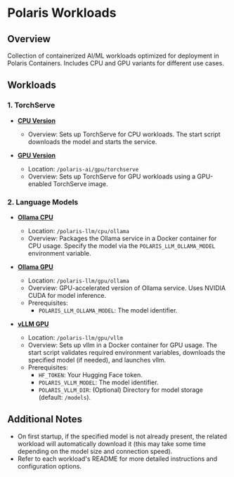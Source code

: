 # Polaris Workloads

## Overview
Collection of containerized AI/ML workloads optimized for deployment in Polaris Containers. Includes CPU and GPU variants for different use cases.

## Workloads

### 1. TorchServe
- [**CPU Version**](polaris-ai/cpu/torchserve/README.md)  
  - Overview: Sets up TorchServe for CPU workloads. The start script downloads the model and starts the service.  

- [**GPU Version**](polaris-ai/gpu/torchserve/README.md)  
  - Location: `/polaris-ai/gpu/torchserve`  
  - Overview: Sets up TorchServe for GPU workloads using a GPU-enabled TorchServe image.  

### 2. Language Models
- [**Ollama CPU**](polaris-llm/cpu/ollama/README.md)  
  - Location: `/polaris-llm/cpu/ollama`  
  - Overview: Packages the Ollama service in a Docker container for CPU usage. Specify the model via the `POLARIS_LLM_OLLAMA_MODEL` environment variable.

- [**Ollama GPU**](polaris-llm/gpu/ollama/README.md)  
  - Location: `/polaris-llm/gpu/ollama`  
  - Overview: GPU-accelerated version of Ollama service. Uses NVIDIA CUDA for model inference.
  - Prerequisites:
    - `POLARIS_LLM_OLLAMA_MODEL`: The model identifier.

- [**vLLM GPU**](polaris-llm/gpu/vllm/README.md) 
  - Location: `/polaris-llm/gpu/vllm`  
  - Overview: Sets up vllm in a Docker container for GPU usage. The start script validates required environment variables, downloads the specified model (if needed), and launches vllm.
  - Prerequisites:  
    - `HF_TOKEN`: Your Hugging Face token.  
    - `POLARIS_VLLM_MODEL`: The model identifier.  
    - `POLARIS_VLLM_DIR`: (Optional) Directory for model storage (default: `/models`).

## Additional Notes
- On first startup, if the specified model is not already present, the related workload will automatically download it (this may take some time depending on the model size and connection speed).  
- Refer to each workload's README for more detailed instructions and configuration options.

